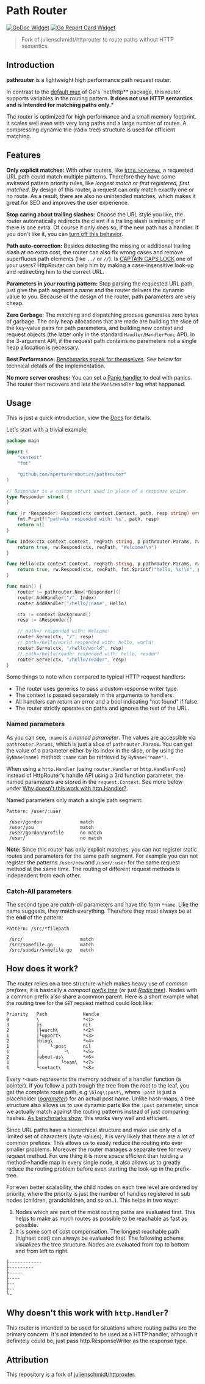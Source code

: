 # Path Router

[![GoDoc Widget]][GoDoc] [![Go Report Card Widget]][Go Report Card]

> Fork of julienschmidt/httprouter to route paths without HTTP semantics.

[GoDoc]: https://godoc.org/github.com/aperturerobotics/httprouter
[GoDoc Widget]: https://godoc.org/github.com/aperturerobotics/httprouter?status.svg
[Go Report Card Widget]: https://goreportcard.com/badge/github.com/aperturerobotics/httprouter
[Go Report Card]: https://goreportcard.com/report/github.com/aperturerobotics/httprouter

## Introduction

**pathrouter** is a lightweight high performance path request router.

In contrast to the [default mux](https://golang.org/pkg/net/http/#ServeMux) of
Go's `net/http** package, this router supports variables in the routing pattern.
**It does not use HTTP semantics and is intended for matching paths only.***

The router is optimized for high performance and a small memory footprint. It
scales well even with very long paths and a large number of routes. A
compressing dynamic trie (radix tree) structure is used for efficient matching.

## Features

**Only explicit matches:** With other routers, like [`http.ServeMux`](https://golang.org/pkg/net/http/#ServeMux), a requested URL path could match multiple patterns. Therefore they have some awkward pattern priority rules, like *longest match* or *first registered, first matched*. By design of this router, a request can only match exactly one or no route. As a result, there are also no unintended matches, which makes it great for SEO and improves the user experience.

**Stop caring about trailing slashes:** Choose the URL style you like, the router automatically redirects the client if a trailing slash is missing or if there is one extra. Of course it only does so, if the new path has a handler. If you don't like it, you can [turn off this behavior](https://godoc.org/github.com/aperturerobotics/pathrouter#Router.RedirectTrailingSlash).

**Path auto-correction:** Besides detecting the missing or additional trailing slash at no extra cost, the router can also fix wrong cases and remove superfluous path elements (like `../` or `//`). Is [CAPTAIN CAPS LOCK](http://www.urbandictionary.com/define.php?term=Captain+Caps+Lock) one of your users? HttpRouter can help him by making a case-insensitive look-up and redirecting him to the correct URL.

**Parameters in your routing pattern:** Stop parsing the requested URL path, just give the path segment a name and the router delivers the dynamic value to you. Because of the design of the router, path parameters are very cheap.

**Zero Garbage:** The matching and dispatching process generates zero bytes of garbage. The only heap allocations that are made are building the slice of the key-value pairs for path parameters, and building new context and request objects (the latter only in the standard `Handler`/`HandlerFunc` API). In the 3-argument API, if the request path contains no parameters not a single heap allocation is necessary.

**Best Performance:** [Benchmarks speak for themselves](https://github.com/julienschmidt/go-http-routing-benchmark). See below for technical details of the implementation.

**No more server crashes:** You can set a [Panic handler](https://godoc.org/github.com/aperturerobotics/pathrouter#Router.PanicHandler) to deal with panics. The router then recovers and lets the `PanicHandler` log what happened.

## Usage

This is just a quick introduction, view the [Docs](http://pkg.go.dev/github.com/aperturerobotics/pathrouter) for details.

Let's start with a trivial example:

```go
package main

import (
	"context"
	"fmt"

	"github.com/aperturerobotics/pathrouter"
)

// Responder is a custom struct used in place of a response writer.
type Responder struct {
}

func (r *Responder) Respond(ctx context.Context, path, resp string) error {
	fmt.Printf("path=%s responded with: %s", path, resp)
	return nil
}

func Index(ctx context.Context, reqPath string, p pathrouter.Params, rw *Responder) (bool, error) {
	return true, rw.Respond(ctx, reqPath, "Welcome!\n")
}

func Hello(ctx context.Context, reqPath string, p pathrouter.Params, rw *Responder) (bool, error) {
	return true, rw.Respond(ctx, reqPath, fmt.Sprintf("hello, %s!\n", p.ByName("name")))
}

func main() {
	router := pathrouter.New[*Responder]()
	router.AddHandler("/", Index)
	router.AddHandler("/hello/:name", Hello)

	ctx := context.Background()
	resp := &Responder{}

    // path=/ responded with: Welcome!
	router.Serve(ctx, "/", resp)
    // path=/hello/world responded with: hello, world!
	router.Serve(ctx, "/hello/world", resp)
    // path=/hello/reader responded with: hello, reader!
	router.Serve(ctx, "/hello/reader", resp)
}
```

Some things to note when compared to typical HTTP request handlers:

 - The router uses generics to pass a custom response writer type.
 - The context is passed separately in the arguments to handlers.
 - All handlers can return an error and a bool indicating "not found" if false.
 - The router strictly operates on paths and ignores the rest of the URL.

### Named parameters

As you can see, `:name` is a *named parameter*. The values are accessible via `pathrouter.Params`, which is just a slice of `pathrouter.Param`s. You can get the value of a parameter either by its index in the slice, or by using the `ByName(name)` method: `:name` can be retrieved by `ByName("name")`.

When using a `http.Handler` (using `router.Handler` or `http.HandlerFunc`) instead of HttpRouter's handle API using a 3rd function parameter, the named parameters are stored in the `request.Context`. See more below under [Why doesn't this work with http.Handler?](#why-doesnt-this-work-with-httphandler).

Named parameters only match a single path segment:

```
Pattern: /user/:user

 /user/gordon              match
 /user/you                 match
 /user/gordon/profile      no match
 /user/                    no match
```

**Note:** Since this router has only explicit matches, you can not register static routes and parameters for the same path segment. For example you can not register the patterns `/user/new` and `/user/:user` for the same request method at the same time. The routing of different request methods is independent from each other.

### Catch-All parameters

The second type are *catch-all* parameters and have the form `*name`. Like the name suggests, they match everything. Therefore they must always be at the **end** of the pattern:

```
Pattern: /src/*filepath

 /src/                     match
 /src/somefile.go          match
 /src/subdir/somefile.go   match
```

## How does it work?

The router relies on a tree structure which makes heavy use of *common prefixes*, it is basically a *compact* [*prefix tree*](https://en.wikipedia.org/wiki/Trie) (or just [*Radix tree*](https://en.wikipedia.org/wiki/Radix_tree)). Nodes with a common prefix also share a common parent. Here is a short example what the routing tree for the `GET` request method could look like:

```
Priority   Path             Handle
9          \                *<1>
3          ├s               nil
2          |├earch\         *<2>
1          |└upport\        *<3>
2          ├blog\           *<4>
1          |    └:post      nil
1          |         └\     *<5>
2          ├about-us\       *<6>
1          |        └team\  *<7>
1          └contact\        *<8>
```

Every `*<num>` represents the memory address of a handler function (a pointer). If you follow a path trough the tree from the root to the leaf, you get the complete route path, e.g `\blog\:post\`, where `:post` is just a placeholder ([*parameter*](#named-parameters)) for an actual post name. Unlike hash-maps, a tree structure also allows us to use dynamic parts like the `:post` parameter, since we actually match against the routing patterns instead of just comparing hashes. [As benchmarks show](https://github.com/julienschmidt/go-http-routing-benchmark), this works very well and efficient.

Since URL paths have a hierarchical structure and make use only of a limited set of characters (byte values), it is very likely that there are a lot of common prefixes. This allows us to easily reduce the routing into ever smaller problems. Moreover the router manages a separate tree for every request method. For one thing it is more space efficient than holding a method->handle map in every single node, it also allows us to greatly reduce the routing problem before even starting the look-up in the prefix-tree.

For even better scalability, the child nodes on each tree level are ordered by priority, where the priority is just the number of handles registered in sub nodes (children, grandchildren, and so on..). This helps in two ways:

1. Nodes which are part of the most routing paths are evaluated first. This helps to make as much routes as possible to be reachable as fast as possible.
2. It is some sort of cost compensation. The longest reachable path (highest cost) can always be evaluated first. The following scheme visualizes the tree structure. Nodes are evaluated from top to bottom and from left to right.

```
├------------
├---------
├-----
├----
├--
├--
└-
```

## Why doesn't this work with `http.Handler`?

This router is intended to be used for situations where routing paths are the
primary concern. It's not intended to be used as a HTTP handler, although it
definitely could be, just pass http.ResponseWriter as the response type.

## Attribution

This repository is a fork of [julienschmidt/httprouter].

[julienschmidt/httprouter]: https://github.com/julienschmidt/httprouter
